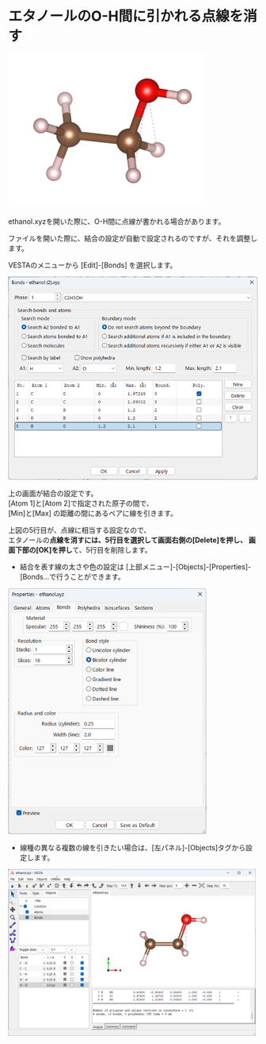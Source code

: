 # エタノールのO-H間に引かれる点線を消す

<img src="/img/ethbond.png" width=400>

ethanol.xyzを開いた際に、O-H間に点線が書かれる場合があります。

ファイルを開いた際に、結合の設定が自動で設定されるのですが、それを調整します。　　

VESTAのメニューから [Edit]-[Bonds] を選択します。

<img src="/img/ethbondmenu.png" width=600>

上の画面が結合の設定です。  
[Atom 1]と[Atom 2]で指定された原子の間で、  
[Min]と[Max] の距離の間にあるペアに線を引きます。

上図の5行目が、点線に相当する設定なので、  
エタノールの**点線を消すには、5行目を選択して画面右側の[Delete]を押し、
画面下部の[OK]を押し**て、5行目を削除します。

- 結合を表す線の太さや色の設定は [上部メニュー]-[Objects]-[Properties]-[Bonds...で行うことができます。

<img src="/img/bondmenu.png" width=400>

- 線種の異なる複数の線を引きたい場合は、[左パネル]-[Objects]タグから設定します。

<img src="/img/ibond.png" width=500>
